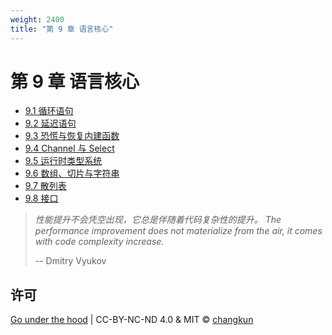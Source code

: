 ```yaml
---
weight: 2400
title: "第 9 章 语言核心"
---
```


# 第 9 章 语言核心

- [9.1 循环语句](./for.md)
- [9.2 延迟语句](./defer.md)
- [9.3 恐慌与恢复内建函数](./panic.md)
- [9.4 Channel 与 Select](./chan.md)
- [9.5 运行时类型系统](./type.md)
- [9.6 数组、切片与字符串](./slice.md)
- [9.7 散列表](./map.md)
- [9.8 接口](./interface.md)

> _性能提升不会凭空出现，它总是伴随着代码复杂性的提升。_
> _The performance improvement does not materialize from the air, it 
comes with code complexity increase._
>
> -- Dmitry Vyukov

## 许可

[Go under the hood](https://github.com/changkun/go-under-the-hood) | CC-BY-NC-ND 4.0 & MIT &copy; [changkun](https://changkun.de)